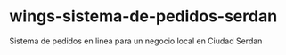 # wings-sistema-de-pedidos-serdan
Sistema de pedidos en linea para un negocio local en Ciudad Serdan
